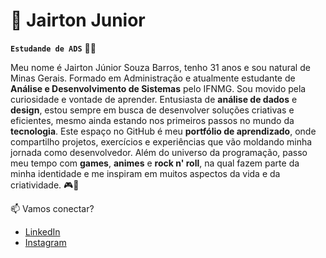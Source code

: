 # 🤖 Jairton Junior

**`Estudande de ADS`** 📖🖖

Meu nome é Jairton Júnior Souza Barros, tenho 31 anos e sou natural de Minas Gerais. 
Formado em Administração e atualmente estudante de **Análise e Desenvolvimento de Sistemas** pelo IFNMG. Sou movido pela curiosidade e vontade de aprender.
Entusiasta de **análise de dados** e **design**, estou sempre em busca de desenvolver soluções criativas e eficientes, mesmo ainda estando nos primeiros passos no mundo da **tecnologia**.
Este espaço no GitHub é meu **portfólio de aprendizado**, onde compartilho projetos, exercícios e experiências que vão moldando minha jornada como desenvolvedor.
Além do universo da programação, passo meu tempo com **games**, **animes** e **rock n' roll**, na qual fazem parte da minha identidade e me inspiram em muitos aspectos da vida e da criatividade. 🎮🤘 

📫 Vamos conectar?  
- [LinkedIn](https://www.linkedin.com/in/jairton-junior)  
- [Instagram](https://www.instagram.com/junin_barros)
